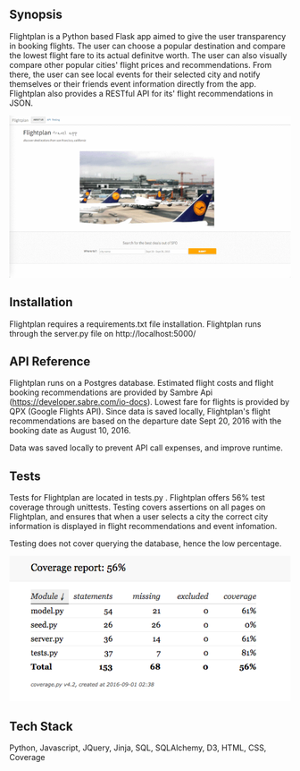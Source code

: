 ## Synopsis

Flightplan is a Python based Flask app aimed to give the user transparency in booking flights.  The user can choose a popular destination and compare the lowest flight fare to its actual definitve worth. The user can also visually compare other popular cities' flight prices and recommendations. From there, the user can see local events for their selected city and notify themselves or their friends event information directly from the app. Flightplan also provides a RESTful API for its' flight recommendations in JSON.  



![demo](/static/demo.gif?raw=true "demo")



## Installation
Flightplan requires a requirements.txt file installation. Flightplan runs through the server.py file on http://localhost:5000/


## API Reference

Flightplan runs on a Postgres database. Estimated flight costs and flight booking recommendations are provided by Sambre Api (https://developer.sabre.com/io-docs). Lowest fare for flights is provided by QPX (Google Flights API). Since data is saved locally, Flightplan's flight recommendations are based on the departure date Sept 20, 2016 with the booking date as August 10, 2016. 

Data was saved locally to prevent API call expenses, and improve runtime. 

## Tests

Tests for Flightplan are located in tests.py . Flightplan offers 56% test coverage through unittests. Testing covers assertions on all pages on Flightplan, and ensures that when a user selects a city the correct city information is displayed in flight recommendations and event infomation. 

Testing does not cover querying the database, hence the low percentage.

![coverageHTML](/static/coverage.jpg?raw=true "Testing Coverage")

## Tech Stack
Python, Javascript, JQuery, Jinja, SQL, SQLAlchemy, D3, HTML, CSS, Coverage 


